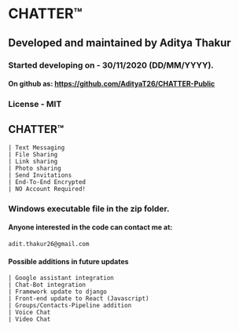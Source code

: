 #                   CHATTER™                       #
##     Developed and maintained by Aditya Thakur  ##

### Started developing on - 30/11/2020 (DD/MM/YYYY). ###

<!-- All rights and code belong to Aditya Thakur. --->

#### On github as: https://github.com/AdityaT26/CHATTER-Public ####

### License - MIT ###

## CHATTER™ ##
    | Text Messaging
    | File Sharing
    | Link sharing
    | Photo sharing
    | Send Invitations
    | End-To-End Encrypted
    | NO Account Required!
    
### Windows executable file in the zip folder. ###



#### Anyone interested in the code can contact me at:  ####
    adit.thakur26@gmail.com

#### Possible additions in future updates ####
    | Google assistant integration
    | Chat-Bot integration
    | Framework update to django
    | Front-end update to React (Javascript)
    | Groups/Contacts-Pipeline addition
    | Voice Chat
    | Video Chat
